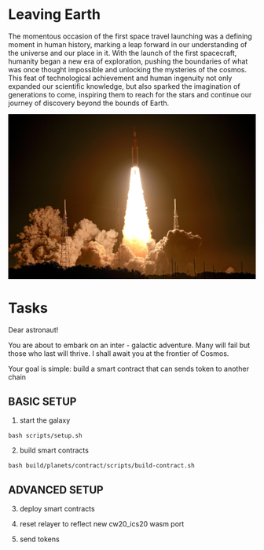 # Leaving Earth

The momentous occasion of the first space travel launching was a defining moment in human history, marking a leap forward in our understanding of the universe and our place in it. With the launch of the first spacecraft, humanity began a new era of exploration, pushing the boundaries of what was once thought impossible and unlocking the mysteries of the cosmos. This feat of technological achievement and human ingenuity not only expanded our scientific knowledge, but also sparked the imagination of generations to come, inspiring them to reach for the stars and continue our journey of discovery beyond the bounds of Earth.

![space_launch](space_launch.jpeg)

# Tasks

Dear astronaut!

You are about to embark on an inter - galactic adventure. 
Many will fail but those who last will thrive.
I shall await you at the frontier of Cosmos.

Your goal is simple: build a smart contract that can sends token to another chain

## BASIC SETUP

1. start the galaxy

```
bash scripts/setup.sh
```

2. build smart contracts

```
bash build/planets/contract/scripts/build-contract.sh
```

## ADVANCED SETUP

3. deploy smart contracts

4. reset relayer to reflect new cw20_ics20 wasm port

5. send tokens